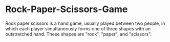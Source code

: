 # Rock-Paper-Scissors-Game
Rock paper scissors is a hand game, usually played between two people, in which each player simultaneously forms one of three shapes with an outstretched hand.
These shapes are "rock", "paper", and "scissors".

